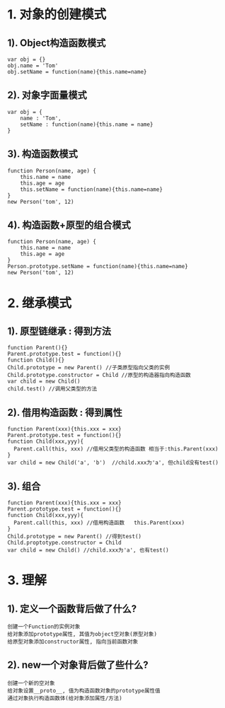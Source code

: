 # 1. 对象的创建模式
## 1). Object构造函数模式
	var obj = {}
	obj.name = 'Tom'
	obj.setName = function(name){this.name=name}
## 2). 对象字面量模式
	var obj = {
		name : 'Tom',
		setName : function(name){this.name = name}
	}
## 3). 构造函数模式
	function Person(name, age) {
		this.name = name
		this.age = age
		this.setName = function(name){this.name=name}
	}
	new Person('tom', 12)
## 4). 构造函数+原型的组合模式
	function Person(name, age) {
		this.name = name
		this.age = age
	}
	Person.prototype.setName = function(name){this.name=name}
	new Person('tom', 12)
  
# 2. 继承模式
## 1). 原型链继承 : 得到方法
	function Parent(){}
	Parent.prototype.test = function(){}
	function Child(){}
	Child.prototype = new Parent() //子类原型指向父类的实例
	Child.prototype.constructor = Child //原型的构造器指向构造函数
	var child = new Child() 
	child.test() //调用父类型的方法
## 2). 借用构造函数 : 得到属性
	function Parent(xxx){this.xxx = xxx}
	Parent.prototype.test = function(){}
	function Child(xxx,yyy){
	  Parent.call(this, xxx) //借用父类型的构造函数 相当于:this.Parent(xxx)
	}
	var child = new Child('a', 'b')  //child.xxx为'a', 但child没有test()
## 3). 组合
	function Parent(xxx){this.xxx = xxx}
	Parent.prototype.test = function(){}
	function Child(xxx,yyy){
	  Parent.call(this, xxx) //借用构造函数   this.Parent(xxx)
	}
	Child.prototype = new Parent() //得到test()
	Child.proptotype.constructor = Child
	var child = new Child() //child.xxx为'a', 也有test()

# 3. 理解
## 1). 定义一个函数背后做了什么?
	创建一个Function的实例对象
	给对象添加prototype属性, 其值为object空对象(原型对象)
	给原型对象添加constructor属性, 指向当前函数对象
## 2). new一个对象背后做了些什么?
	创建一个新的空对象
	给对象设置__proto__, 值为构造函数对象的prototype属性值
	通过对象执行构造函数体(给对象添加属性/方法)
